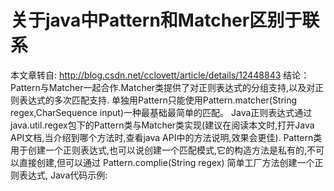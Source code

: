 # 关于java中Pattern和Matcher区别于联系
本文章转自: http://blog.csdn.net/cclovett/article/details/12448843
结论：Pattern与Matcher一起合作.Matcher类提供了对正则表达式的分组支持,以及对正则表达式的多次匹配支持. 单独用Pattern只能使用Pattern.matcher(String regex,CharSequence input)一种最基础最简单的匹配。
Java正则表达式通过java.util.regex包下的Pattern类与Matcher类实现(建议在阅读本文时,打开Java API文档,当介绍到哪个方法时,查看java API中的方法说明,效果会更佳).
Pattern类用于创建一个正则表达式,也可以说创建一个匹配模式,它的构造方法是私有的,不可以直接创建,但可以通过 Pattern.complie(String regex) 简单工厂方法创建一个正则表达式, 
Java代码示例:

